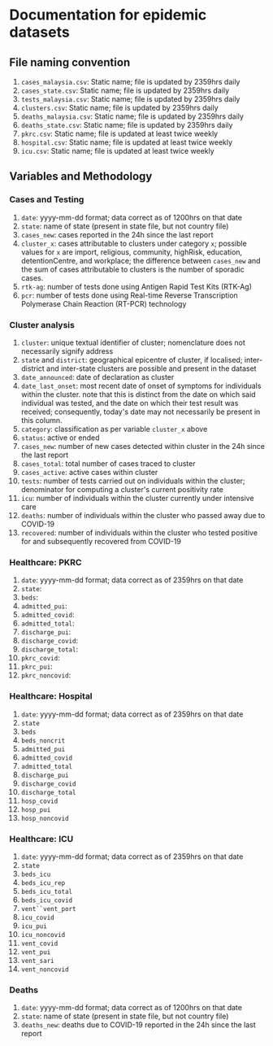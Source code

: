 # Documentation for epidemic datasets

## File naming convention

1) `cases_malaysia.csv`: Static name; file is updated by 2359hrs daily
2) `cases_state.csv`: Static name; file is updated by 2359hrs daily
3) `tests_malaysia.csv`: Static name; file is updated by 2359hrs daily
4) `clusters.csv`: Static name; file is updated by 2359hrs daily
5) `deaths_malaysia.csv`: Static name; file is updated by 2359hrs daily
6) `deaths_state.csv`: Static name; file is updated by 2359hrs daily
7) `pkrc.csv`: Static name; file is updated at least twice weekly
8) `hospital.csv`: Static name; file is updated at least twice weekly
9) `icu.csv`: Static name; file is updated at least twice weekly

## Variables and Methodology

### Cases and Testing

1) `date`: yyyy-mm-dd format; data correct as of 1200hrs on that date
2) `state`: name of state (present in state file, but not country file)
3) `cases_new`: cases reported in the 24h since the last report
4) `cluster_x`: cases attributable to clusters under category `x`; possible values for `x` are import, religious, community, highRisk, education, detentionCentre, and workplace; the difference between `cases_new` and the sum of cases attributable to clusters is the number of sporadic cases.
5) `rtk-ag`: number of tests done using Antigen Rapid Test Kits (RTK-Ag)
6) `pcr`: number of tests done using Real-time Reverse Transcription Polymerase Chain Reaction (RT-PCR) technology

### Cluster analysis

1) `cluster`: unique textual identifier of cluster; nomenclature does not necessarily signify address
2) `state` and `district`: geographical epicentre of cluster, if localised; inter-district and inter-state clusters are possible and present in the dataset
3) `date_announced`: date of declaration as cluster
4) `date_last_onset`: most recent date of onset of symptoms for individuals within the cluster. note that this is distinct from the date on which said individual was tested, and the date on which their test result was received; consequently, today's date may not necessarily be present in this column.
5) `category`: classification as per variable `cluster_x` above
6) `status`: active or ended
7) `cases_new`: number of new cases detected within cluster in the 24h since the last report
8) `cases_total`: total number of cases traced to cluster
9) `cases_active`: active cases within cluster
10) `tests`: number of tests carried out on individuals within the cluster; denominator for computing a cluster's current positivity rate
11) `icu`: number of individuals within the cluster currently under intensive care
12) `deaths`: number of individuals within the cluster who passed away due to COVID-19
13) `recovered`: number of individuals within the cluster who tested positive for and subsequently recovered from COVID-19


### Healthcare: PKRC

1) `date`: yyyy-mm-dd format; data correct as of 2359hrs on that date
2) `state`:
3) `beds`:
4) `admitted_pui`:
5) `admitted_covid`:
6) `admitted_total`:
7) `discharge_pui`:
8) `discharge_covid`:
9) `discharge_total`:
10) `pkrc_covid`:
11) `pkrc_pui`:
12) `pkrc_noncovid`:


### Healthcare: Hospital

1) `date`: yyyy-mm-dd format; data correct as of 2359hrs on that date
2) `state`
3) `beds`
4) `beds_noncrit`
5) `admitted_pui`
6) `admitted_covid`
7) `admitted_total`
8) `discharge_pui`
9) `discharge_covid`
10) `discharge_total`
11) `hosp_covid`
12) `hosp_pui`
13) `hosp_noncovid`


### Healthcare: ICU

1) `date`: yyyy-mm-dd format; data correct as of 2359hrs on that date
2) `state`
3) `beds_icu`
4) `beds_icu_rep`
5) `beds_icu_total`
6) `beds_icu_covid`
7) `vent``vent_port`
8) `icu_covid`
9) `icu_pui`
10) `icu_noncovid`
11) `vent_covid`
12) `vent_pui`
13) `vent_sari`
14) `vent_noncovid`


### Deaths

1) `date`: yyyy-mm-dd format; data correct as of 1200hrs on that date
2) `state`: name of state (present in state file, but not country file)
3) `deaths_new`: deaths due to COVID-19 reported in the 24h since the last report
